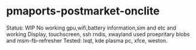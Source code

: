 # pmaports-postmarket-onclite
Status: WIP
No working gpu,wifi,battery information,sim and etc and working Display, touchscreen, ssh rndis, xwayland used proepritary blobs and msm-fb-refresher
Tested: lxqt, kde plasma pc, xfce, weston.
